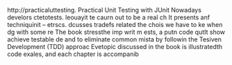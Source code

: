 
http://practicaluttesting.
Practical Unit Testing with JUnit 
Nowadays develors ctetotests. leouayit te caurn out to be a real ch
It presents anf techniquinit  – etrscs. dcusses tradefs related the chois we have to ke when dg with some re
The book stressthe imp writ m ests, a putn code qutIt show achieve testable de and to eliminate common mista by followin the Tesiven Development (TDD) approac Evetopic discussed in the book is illustratedth code exales, and each chapter is accompanib













